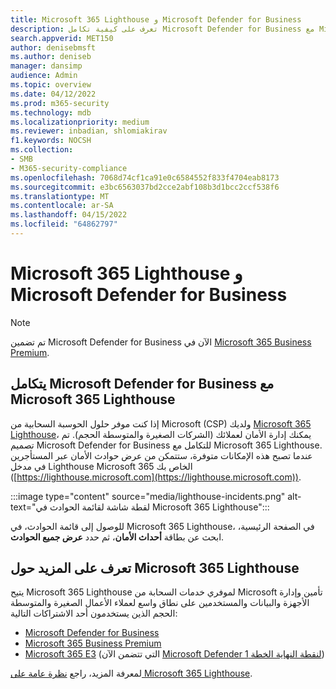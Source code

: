 ```yaml
---
title: Microsoft 365 Lighthouse و Microsoft Defender for Business
description: تعرف على كيفية تكامل Microsoft Defender for Business مع Microsoft 365 Lighthouse
search.appverid: MET150
author: denisebmsft
ms.author: deniseb
manager: dansimp
audience: Admin
ms.topic: overview
ms.date: 04/12/2022
ms.prod: m365-security
ms.technology: mdb
ms.localizationpriority: medium
ms.reviewer: inbadian, shlomiakirav
f1.keywords: NOCSH
ms.collection:
- SMB
- M365-security-compliance
ms.openlocfilehash: 7068d74cf1ca91e0c6584552f833f4704eab8173
ms.sourcegitcommit: e3bc6563037bd2cce2abf108b3d1bcc2ccf538f6
ms.translationtype: MT
ms.contentlocale: ar-SA
ms.lasthandoff: 04/15/2022
ms.locfileid: "64862797"
---
```

# <a name="microsoft-365-lighthouse-and-microsoft-defender-for-business"></a>Microsoft 365 Lighthouse و Microsoft Defender for Business

> [!NOTE]
> تم تضمين Microsoft Defender for Business الآن في [Microsoft 365 Business Premium](../../business-premium/index.md). 

## <a name="microsoft-defender-for-business-integrates-with-microsoft-365-lighthouse"></a>يتكامل Microsoft Defender for Business مع Microsoft 365 Lighthouse

إذا كنت موفر حلول الحوسبة السحابية من Microsoft (CSP) ولديك [Microsoft 365 Lighthouse](../../lighthouse/m365-lighthouse-overview.md)، يمكنك إدارة الأمان لعملائك (الشركات الصغيرة والمتوسطة الحجم). تم تصميم Microsoft Defender for Business للتكامل مع Microsoft 365 Lighthouse. عندما تصبح هذه الإمكانات متوفرة، ستتمكن من عرض حوادث الأمان عبر المستأجرين في مدخل Lighthouse Microsoft 365 الخاص بك ([https://lighthouse.microsoft.com](https://lighthouse.microsoft.com)). 

:::image type="content" source="media/lighthouse-incidents.png" alt-text="لقطة شاشة لقائمة الحوادث في Microsoft 365 Lighthouse":::

للوصول إلى قائمة الحوادث، في Microsoft 365 Lighthouse، في الصفحة الرئيسية، ابحث عن بطاقة **أحداث الأمان**، ثم حدد **عرض جميع الحوادث**.

## <a name="learn-more-about-microsoft-365-lighthouse"></a>تعرف على المزيد حول Microsoft 365 Lighthouse

يتيح Microsoft 365 Lighthouse لموفري خدمات السحابة من Microsoft تأمين وإدارة الأجهزة والبيانات والمستخدمين على نطاق واسع لعملاء الأعمال الصغيرة والمتوسطة الحجم الذين يستخدمون أحد الاشتراكات التالية:

- [Microsoft Defender for Business](/security/defender-business/mdb-overview.md)
- [Microsoft 365 Business Premium](../../admin/admin-overview/what-is-microsoft-365.md)
- [Microsoft 365 E3](../../enterprise/microsoft-365-overview.md) (التي تتضمن الآن [Microsoft Defender لنقطة النهاية الخطة 1](../defender-endpoint/defender-endpoint-plan-1.md))

لمعرفة المزيد، راجع [نظرة عامة على Microsoft 365 Lighthouse](../../lighthouse/m365-lighthouse-overview.md).